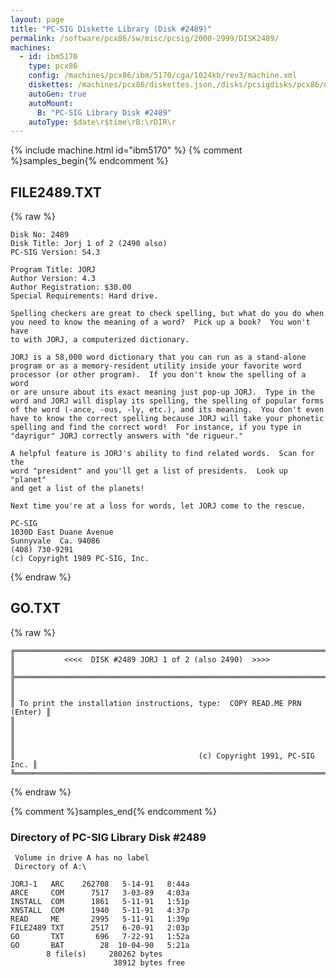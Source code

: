 ```yaml
---
layout: page
title: "PC-SIG Diskette Library (Disk #2489)"
permalink: /software/pcx86/sw/misc/pcsig/2000-2999/DISK2489/
machines:
  - id: ibm5170
    type: pcx86
    config: /machines/pcx86/ibm/5170/cga/1024kb/rev3/machine.xml
    diskettes: /machines/pcx86/diskettes.json,/disks/pcsigdisks/pcx86/diskettes.json
    autoGen: true
    autoMount:
      B: "PC-SIG Library Disk #2489"
    autoType: $date\r$time\rB:\rDIR\r
---
```


{% include machine.html id="ibm5170" %}
{% comment %}samples_begin{% endcomment %}

## FILE2489.TXT

{% raw %}
```
Disk No: 2489                                                           
Disk Title: Jorj 1 of 2 (2490 also)                                     
PC-SIG Version: S4.3                                                    
                                                                        
Program Title: JORJ                                                     
Author Version: 4.3                                                     
Author Registration: $30.00                                             
Special Requirements: Hard drive.                                       
                                                                        
Spelling checkers are great to check spelling, but what do you do when  
you need to know the meaning of a word?  Pick up a book?  You won't have
to with JORJ, a computerized dictionary.                                
                                                                        
JORJ is a 58,000 word dictionary that you can run as a stand-alone      
program or as a memory-resident utility inside your favorite word       
processor (or other program).  If you don't know the spelling of a word 
or are unsure about its exact meaning just pop-up JORJ.  Type in the    
word and JORJ will display its spelling, the spelling of popular forms  
of the word (-ance, -ous, -ly, etc.), and its meaning.  You don't even  
have to know the correct spelling because JORJ will take your phonetic  
spelling and find the correct word!  For instance, if you type in       
"dayrigur" JORJ correctly answers with "de rigueur."                    
                                                                        
A helpful feature is JORJ's ability to find related words.  Scan for the
word "president" and you'll get a list of presidents.  Look up "planet" 
and get a list of the planets!                                          
                                                                        
Next time you're at a loss for words, let JORJ come to the rescue.      
                                                                        
PC-SIG                                                                  
1030D East Duane Avenue                                                 
Sunnyvale  Ca. 94086                                                    
(408) 730-9291                                                          
(c) Copyright 1989 PC-SIG, Inc.                                         
```
{% endraw %}

## GO.TXT

{% raw %}
```
╔═════════════════════════════════════════════════════════════════════════╗
║           <<<<  DISK #2489 JORJ 1 of 2 (also 2490)  >>>>                ║
╠═════════════════════════════════════════════════════════════════════════╣
║                                                                         ║
║ To print the installation instructions, type:  COPY READ.ME PRN (Enter) ║
║                                                                         ║
║                                                                         ║
║                                         (c) Copyright 1991, PC-SIG Inc. ║
╚═════════════════════════════════════════════════════════════════════════╝

```
{% endraw %}

{% comment %}samples_end{% endcomment %}

### Directory of PC-SIG Library Disk #2489

     Volume in drive A has no label
     Directory of A:\

    JORJ-1   ARC    262708   5-14-91   8:44a
    ARCE     COM      7517   3-03-89   4:03a
    INSTALL  COM      1861   5-11-91   1:51p
    XNSTALL  COM      1940   5-11-91   4:37p
    READ     ME       2995   5-11-91   1:39p
    FILE2489 TXT      2517   6-20-91   2:03p
    GO       TXT       696   7-22-91   1:52a
    GO       BAT        28  10-04-90   5:21a
            8 file(s)     280262 bytes
                           38912 bytes free
